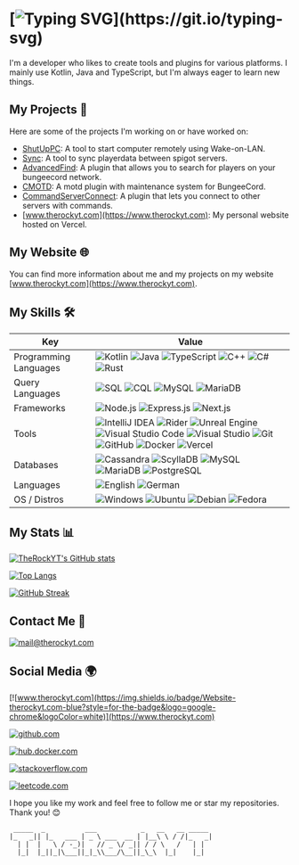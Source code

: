# [![Typing SVG](https://readme-typing-svg.demolab.com?font=Fira+Code&weight=700&size=30&pause=1000&vCenter=true&width=435&lines=Hi%2C+I'm+TheRockYT+%F0%9F%91%8B;Welcome+to+my+profile.)](https://git.io/typing-svg)

I'm a developer who likes to create tools and plugins for various platforms. I mainly use Kotlin, Java and TypeScript, but I'm always eager to learn new things.

## My Projects 🚀

Here are some of the projects I'm working on or have worked on:

- [ShutUpPC](https://www.therockyt.com/shutuppc): A tool to start computer remotely using Wake-on-LAN.
- [Sync](https://www.therockyt.com/sync): A tool to sync playerdata between spigot servers.
- [AdvancedFind](https://www.therockyt.com/advancedfind): A plugin that allows you to search for players on your bungeecord network.
- [CMOTD](https://www.therockyt.com/cmotd): A motd plugin with maintenance system for BungeeCord.
- [CommandServerConnect](https://www.therockyt.com/commandserverconnect): A plugin that lets you connect to other servers with commands.
- [www.therockyt.com](https://www.therockyt.com): My personal website hosted on Vercel.

## My Website 🌐

You can find more information about me and my projects on my website [www.therockyt.com](https://www.therockyt.com).

## My Skills 🛠️

| Key                   | Value                                                                                                                                                                                                                                                                                                                                                                                                                                                                                                                                                                                                                                                                                                                                                                                                                                                                                                                                                                                                                                                                                                                                                                                                                                                      |
| --------------------- | ---------------------------------------------------------------------------------------------------------------------------------------------------------------------------------------------------------------------------------------------------------------------------------------------------------------------------------------------------------------------------------------------------------------------------------------------------------------------------------------------------------------------------------------------------------------------------------------------------------------------------------------------------------------------------------------------------------------------------------------------------------------------------------------------------------------------------------------------------------------------------------------------------------------------------------------------------------------------------------------------------------------------------------------------------------------------------------------------------------------------------------------------------------------------------------------------------------------------------------------------------------- |
| Programming Languages | ![Kotlin](https://img.shields.io/badge/-Kotlin-7f52ff?style=flat-square&logo=kotlin&logoColor=white) ![Java](https://img.shields.io/badge/-Java-red?style=flat-square&logo=oracle&logoColor=white) ![TypeScript](https://img.shields.io/badge/-TypeScript-007ACC?style=flat-square&logo=typescript&logoColor=white) ![C++](https://img.shields.io/badge/-C++-00599C?style=flat-square&logo=c%2B%2B&logoColor=white) ![C#](https://img.shields.io/badge/-C%23-239120?style=flat-square&logo=c-sharp&logoColor=white) ![Rust](https://img.shields.io/badge/-Rust-F05032?style=flat-square&logo=rust&logoColor=white)                                                                                                                                                                                                                                                                                                                                                                                                                                                                                                                                                                                                                                          |
| Query Languages       | ![SQL](https://img.shields.io/badge/-SQL-4479A1?style=flat-square&logo=postgresql&logoColor=white) ![CQL](https://img.shields.io/badge/-CQL-00599C?style=flat-square&logo=apache-cassandra&logoColor=white) ![MySQL](https://img.shields.io/badge/-MySQL-4479A1?style=flat-square&logo=mysql&logoColor=white) ![MariaDB](https://img.shields.io/badge/-MariaDB-4479A1?style=flat-square&logo=mariadb&logoColor=white)                                                                                                                                                                                                                                                                                                                                                                                                                                                                                                                                                                                                                                                                                                                                                                                                                                      |
| Frameworks            | ![Node.js](https://img.shields.io/badge/-Node.js-339933?style=flat-square&logo=node.js&logoColor=white) ![Express.js](https://img.shields.io/badge/-Express.js-000000?style=flat-square&logo=express&logoColor=white) ![Next.js](https://img.shields.io/badge/-Next.js-000000?style=flat-square&logo=next.js&logoColor=white)                                                                                                                                                                                                                                                                                                                                                                                                                                                                                                                                                                                                                                                                                                                                                                                                                                                                                                                              |
| Tools                 | ![IntelliJ IDEA](https://img.shields.io/badge/-IntelliJ%20IDEA-000000?style=flat-square&logo=intellij-idea&logoColor=white) ![Rider](https://img.shields.io/badge/-Rider-000000?style=flat-square&logo=rider&logoColor=white) ![Unreal Engine](https://img.shields.io/badge/-Unreal%20Engine-313131?style=flat-square&logo=unreal-engine&logoColor=white) ![Visual Studio Code](https://img.shields.io/badge/-Visual%20Studio%20Code-007ACC?style=flat-square&logo=visual-studio-code&logoColor=white) ![Visual Studio](https://img.shields.io/badge/-Visual%20Studio-5C2D91?style=flat-square&logo=visual-studio&logoColor=white) ![Git](https://img.shields.io/badge/-Git-F05032?style=flat-square&logo=git&logoColor=white) ![GitHub](https://img.shields.io/badge/-GitHub-181717?style=flat-square&logo=github&logoColor=white) ![Docker](https://img.shields.io/badge/-Docker-2496ED?style=flat-square&logo=docker&logoColor=white) ![Vercel](https://img.shields.io/badge/-Vercel-000000?style=flat-square&logo=vercel&logoColor=white)                                                                                                                                                                                                              |
| Databases             | ![Cassandra](https://img.shields.io/badge/-Cassandra-00599C?style=flat-square&logo=apache-cassandra&logoColor=white) ![ScyllaDB](https://img.shields.io/badge/-ScyllaDB-1287B1?style=flat-square&logo=scylladb&logoColor=white) ![MySQL](https://img.shields.io/badge/-MySQL-4479A1?style=flat-square&logo=mysql&logoColor=white) ![MariaDB](https://img.shields.io/badge/-MariaDB-4479A1?style=flat-square&logo=mariadb&logoColor=white) ![PostgreSQL](https://img.shields.io/badge/-PostgreSQL-336791?style=flat-square&logo=postgresql&logoColor=white)                                                                                                                                                                                                                                                                                                                                                                                                                                                                                                                                                                                                                                                                                                 |
| Languages             | ![English](https://img.shields.io/badge/-English-007ACC?style=flat-square&logo=google-translate&logoColor=white) ![German](https://img.shields.io/badge/-German-FFD700?style=flat-square&logo=google-translate&logoColor=white)                                                                                                                                                                                                                                                                                                                                                                                                                                                                                                                                                                                                                                                                                                                                                                                                                                                                                                                                                                                                                            |
| OS / Distros          | ![Windows](https://img.shields.io/badge/-Windows-0078D6?style=flat-square&logo=windows&logoColor=white) ![Ubuntu](https://img.shields.io/badge/-Ubuntu-E95420?style=flat-square&logo=ubuntu&logoColor=white) ![Debian](https://img.shields.io/badge/-Debian-A81D33?style=flat-square&logo=debian&logoColor=white) ![Fedora](https://img.shields.io/badge/-Fedora-0078D6?style=flat-square&logo=fedora&logoColor=white)                                                                                                                                                                                                                                                                                                                                                                                                                                                                                                                                                                                                                                                                                                                                                                                                                                                                                                                                          |

## My Stats 📊

[![TheRockYT's GitHub stats](https://github-readme-stats.vercel.app/api?username=TheRockYT&show_icons=true&theme=transparent&hide=contribs&count_private=true&hide_border=true&hide_rank=true)](https://github.com/anuraghazra/github-readme-stats)

[![Top Langs](https://github-readme-stats.vercel.app/api/top-langs/?username=TheRockYT&show_icons=true&theme=transparent&hide=contribs&count_private=true&hide_border=true&hide_rank=true)](https://github.com/anuraghazra/github-readme-stats)

[![GitHub Streak](https://streak-stats.demolab.com?user=TheRockYT&theme=transparent&hide_border=true)](https://git.io/streak-stats)

## Contact Me 📧

[![mail@therockyt.com](https://img.shields.io/badge/Email-mail%40therockyt.com-red?style=for-the-badge&logo=gmail&logoColor=white)](mailto:mail@therockyt.com)

## Social Media 🌍

[![www.therockyt.com](https://img.shields.io/badge/Website-therockyt.com-blue?style=for-the-badge&logo=google-chrome&logoColor=white)](https://www.therockyt.com)

[![github.com](https://img.shields.io/badge/GitHub-TheRockYT-black?style=for-the-badge&logo=github&logoColor=white)](https://www.github.com/TheRockYT)

[![hub.docker.com](https://img.shields.io/badge/Docker-TheRockYT-blue?style=for-the-badge&logo=docker&logoColor=white)](https://hub.docker.com/u/therockyt)

[![stackoverflow.com](https://img.shields.io/badge/StackOverflow-TheRockYT-orange?style=for-the-badge&logo=stackoverflow&logoColor=white)](https://stackoverflow.com/users/21928259)

[![leetcode.com](https://img.shields.io/badge/LeetCode-TheRockYT-orange?style=for-the-badge&logo=leetcode&logoColor=white)](https://leetcode.com/TheRockYT)

I hope you like my work and feel free to follow me or star my repositories. Thank you! 😊

```
 _____  _          ___           _   __   __ _____ 
|_   _|| |_   ___ | _ \ ___  __ | |__\ \ / /|_   _|
  | |  |   \ / -_)|   // _ \/ _|| / / \   /   | |  
  |_|  |_||_|\___||_|_\\___/\__||_\_\  |_|    |_|  

```
